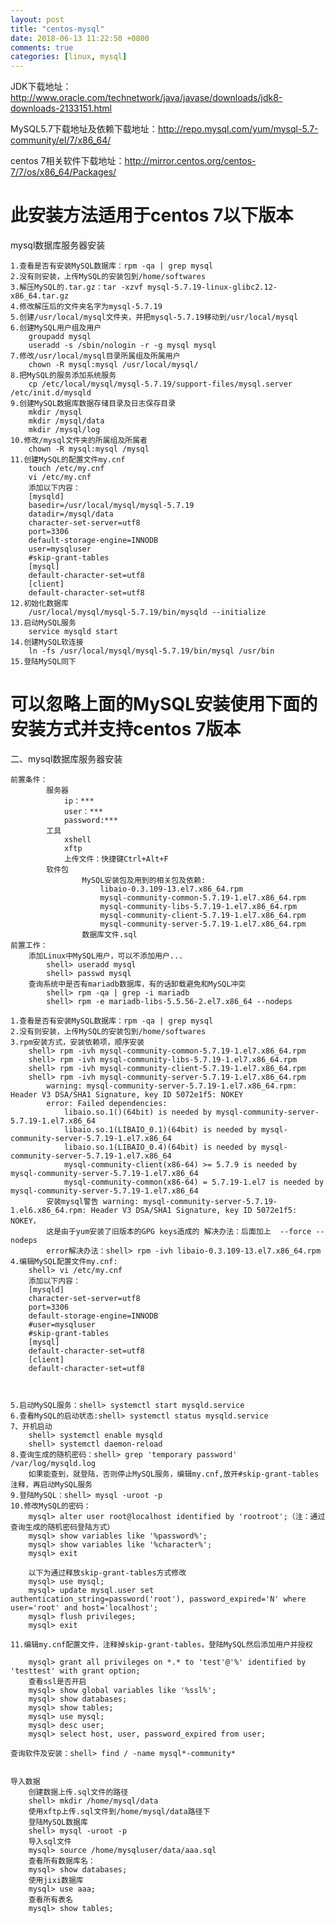 ```yaml
---
layout: post
title: "centos-mysql"
date: 2018-06-13 11:22:50 +0800
comments: true
categories: [linux, mysql]
---
```


JDK下载地址：http://www.oracle.com/technetwork/java/javase/downloads/jdk8-downloads-2133151.html

MySQL5.7下载地址及依赖下载地址：http://repo.mysql.com/yum/mysql-5.7-community/el/7/x86_64/

centos 7相关软件下载地址：http://mirror.centos.org/centos-7/7/os/x86_64/Packages/

此安装方法适用于centos 7以下版本
===================================
mysql数据库服务器安装

	1.查看是否有安装MySQL数据库：rpm -qa | grep mysql
	2.没有则安装，上传MySQL的安装包到/home/softwares
	3.解压MySQL的.tar.gz：tar -xzvf mysql-5.7.19-linux-glibc2.12-x86_64.tar.gz
	4.修改解压后的文件夹名字为mysql-5.7.19
	5.创建/usr/local/mysql文件夹，并把mysql-5.7.19移动到/usr/local/mysql
	6.创建MySQL用户组及用户
		groupadd mysql
		useradd -s /sbin/nologin -r -g mysql mysql
	7.修改/usr/local/mysql目录所属组及所属用户
		chown -R mysql:mysql /usr/local/mysql/
	8.把MySQL的服务添加系统服务
		cp /etc/local/mysql/mysql-5.7.19/support-files/mysql.server /etc/init.d/mysqld
	9.创建MySQL数据库数据存储目录及日志保存目录
		mkdir /mysql
		mkdir /mysql/data
		mkdir /mysql/log
	10.修改/mysql文件夹的所属组及所属者
		chown -R mysql:mysql /mysql
	11.创建MySQL的配置文件my.cnf
		touch /etc/my.cnf
		vi /etc/my.cnf
		添加以下内容：
		[mysqld]
		basedir=/usr/local/mysql/mysql-5.7.19
		datadir=/mysql/data
		character-set-server=utf8
		port=3306
		default-storage-engine=INNODB
		user=mysqluser
		#skip-grant-tables
		[mysql]
		default-character-set=utf8
		[client]
		default-character-set=utf8
	12.初始化数据库
		/usr/local/mysql/mysql-5.7.19/bin/mysqld --initialize
	13.启动MySQL服务
		service mysqld start
	14.创建MySQL软连接
		ln -fs /usr/local/mysql/mysql-5.7.19/bin/mysql /usr/bin
	15.登陆MySQL同下


可以忽略上面的MySQL安装使用下面的安装方式并支持centos 7版本
=====================================================
二、mysql数据库服务器安装

	前置条件：
			服务器
				ip：***
				user：***
				password:***
			工具
				xshell
				xftp
				上传文件：快捷键Ctrl+Alt+F
			软件包
					MySQL安装包及用到的相关包及依赖:
						libaio-0.3.109-13.el7.x86_64.rpm
						mysql-community-common-5.7.19-1.el7.x86_64.rpm
						mysql-community-libs-5.7.19-1.el7.x86_64.rpm
						mysql-community-client-5.7.19-1.el7.x86_64.rpm
						mysql-community-server-5.7.19-1.el7.x86_64.rpm
					数据库文件.sql
	前置工作：
		添加Linux中MySQL用户，可以不添加用户...
			shell> useradd mysql
			shell> passwd mysql    
		查询系统中是否有mariadb数据库，有的话卸载避免和MySQL冲突
			shell> rpm -qa | grep -i mariadb
			shell> rpm -e mariadb-libs-5.5.56-2.el7.x86_64 --nodeps

	1.查看是否有安装MySQL数据库：rpm -qa | grep mysql
	2.没有则安装，上传MySQL的安装包到/home/softwares
	3.rpm安装方式，安装依赖项，顺序安装
		shell> rpm -ivh mysql-community-common-5.7.19-1.el7.x86_64.rpm
		shell> rpm -ivh mysql-community-libs-5.7.19-1.el7.x86_64.rpm
		shell> rpm -ivh mysql-community-client-5.7.19-1.el7.x86_64.rpm
		shell> rpm -ivh mysql-community-server-5.7.19-1.el7.x86_64.rpm
			warning: mysql-community-server-5.7.19-1.el7.x86_64.rpm: Header V3 DSA/SHA1 Signature, key ID 5072e1f5: NOKEY
			error: Failed dependencies:
				libaio.so.1()(64bit) is needed by mysql-community-server-5.7.19-1.el7.x86_64
				libaio.so.1(LIBAIO_0.1)(64bit) is needed by mysql-community-server-5.7.19-1.el7.x86_64
				libaio.so.1(LIBAIO_0.4)(64bit) is needed by mysql-community-server-5.7.19-1.el7.x86_64
				mysql-community-client(x86-64) >= 5.7.9 is needed by mysql-community-server-5.7.19-1.el7.x86_64
				mysql-community-common(x86-64) = 5.7.19-1.el7 is needed by mysql-community-server-5.7.19-1.el7.x86_64
			安装mysql警告 warning: mysql-community-server-5.7.19-1.el6.x86_64.rpm: Header V3 DSA/SHA1 Signature, key ID 5072e1f5: NOKEY，
			这是由于yum安装了旧版本的GPG keys造成的 解决办法：后面加上  --force --nodeps
			error解决办法：shell> rpm -ivh libaio-0.3.109-13.el7.x86_64.rpm
	4.编辑MySQL配置文件my.cnf:
		shell> vi /etc/my.cnf
		添加以下内容：
		[mysqld]
		character-set-server=utf8
		port=3306
		default-storage-engine=INNODB
		#user=mysqluser
		#skip-grant-tables
		[mysql]
		default-character-set=utf8
		[client]
		default-character-set=utf8



	5.启动MySQL服务：shell> systemctl start mysqld.service
	6.查看MySQL的启动状态:shell> systemctl status mysqld.service
	7、开机启动
		shell> systemctl enable mysqld
		shell> systemctl daemon-reload
	8.查询生成的随机密码：shell> grep 'temporary password' /var/log/mysqld.log
		如果能查到，就登陆，否则停止MySQL服务，编辑my.cnf,放开#skip-grant-tables注释，再启动MySQL服务	         
	9.登陆MySQL：shell> mysql -uroot -p
	10.修改MySQL的密码：
		mysql> alter user root@localhost identified by 'rootroot';（注：通过查询生成的随机密码登陆方式）
		mysql> show variables like '%password%';
		mysql> show variables like '%character%';
		mysql> exit

		以下为通过释放skip-grant-tables方式修改
		mysql> use mysql;
		mysql> update mysql.user set authentication_string=password('root'), password_expired='N' where user='root' and host='localhost';
		mysql> flush privileges;
		mysql> exit

	11.编辑my.cnf配置文件，注释掉skip-grant-tables，登陆MySQL然后添加用户并授权

		mysql> grant all privileges on *.* to 'test'@'%' identified by 'testtest' with grant option;
		查看ssl是否开启
		mysql> show global variables like '%ssl%';
		mysql> show databases;
		mysql> show tables;
		mysql> use mysql;
		mysql> desc user;
		mysql> select host, user, password_expired from user;

	查询软件及安装：shell> find / -name mysql*-community*


	导入数据
		创建数据上传.sql文件的路径
		shell> mkdir /home/mysql/data
		使用xftp上传.sql文件到/home/mysql/data路径下
		登陆MySQL数据库
		shell> mysql -uroot -p
		导入sql文件
		mysql> source /home/mysqluser/data/aaa.sql
		查看所有数据库名：
		mysql> show databases;
		使用jixi数据库
		mysql> use aaa;
		查看所有表名
		mysql> show tables;
